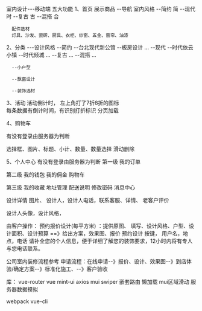 室内设计---移动端
五大功能
1、首页
   展示商品
   	--导航    室内风格
   		--简约  简
   		--现代  时
   		--复古  古
   		--混搭  合

      配件选材
      灯具、沙发、瓷砖、厨具、衣柜、纱窗、五金、窗帘、油漆


 

2、分类
       ---设计风格
         --简约
              --台北现代新公馆 
              --板房设计
              ...
   		   --现代
   			  --时代依云小镇
   			  --时代倾城
   			  ...
   		   --复古
   		      ...
   		   --混搭
   			  ...

      --小户型

      --飘窗设计

      --装饰选材

3、活动
   活动倒计时，   左上角打了7折8折的图标   
   每条数据有倒计时间，有识别打折标识 
   分页加载<!-- 待定 -->

4、购物车

   有没有登录由服务器为判断

   选择框、图片、标题、小计、数量、数量选择   滑动删除


5、个人中心
   有没有登录由服务器为判断
   第一级
   我的订单

   第二级
   我的钱包
   我的佣金
   购物车
   

   第三级
   我的收藏
   地址管理
   配送说明
   修改密码
   消息中心


设计详情
图片、 设计人，设计人电话，联系客服、详情、 老客户评价

设计人头像，设计风格，


由客户操作： 预约报价设计(每平方米) ：提供原图、 填写、设计风格、户型、设计面积、设计预算  ==》给出方案，效果图、报价
预约设计   按键， 用户名，地点，电话
请补全您的个人信息，便于详细了解您的装饰要求，12小时内将有专人与您电话联系。


公司室内装修流程参考
申请流程：在线申请--》报价、设计、效果图--》到店体验/确定方案--》标准化施工、--》客户验收

库： vue-router  vue  mint-ui axios mui swiper 嵌套路由 懒加载 mui区域滑动    服务器数据摸拟


webpack vue-cli